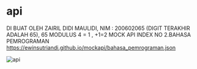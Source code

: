 # api
DI BUAT OLEH ZAIRIL DIDI MAULIDI,
NIM : 200602065 (DIGIT TERAKHIR ADALAH 65),
65 MODULUS 4 = 1 , +1=2
MOCK API INDEX NO 2.BAHASA PEMROGRAMAN
https://ewinsutriandi.github.io/mockapi/bahasa_pemrograman.json

![api](https://user-images.githubusercontent.com/95202068/147303917-8830006d-089e-4a99-a381-aa505ece2c16.gif)


